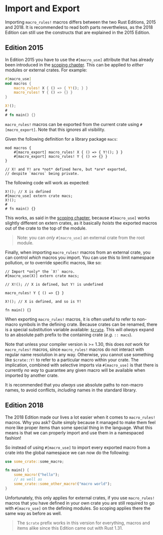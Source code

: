 # Import and Export

Importing `macro_rules!` macros differs between the two Rust Editions, 2015 and 2018. It is
recommended to read both parts nevertheless, as the 2018 Edition can still use the constructs that
are explained in the 2015 Edition.

## Edition 2015

In Edition 2015 you have to use the `#[macro_use]` attribute that has already been introduced in the
[scoping chapter]. This can be applied to *either* modules or external crates. For
example:

```rust
#[macro_use]
mod macros {
    macro_rules! X { () => { Y!(); } }
    macro_rules! Y { () => {} }
}

X!();
#
# fn main() {}
```

`macro_rules!` macros can be exported from the current crate using `#[macro_export]`. Note that this
*ignores* all visibility.

Given the following definition for a library package `macs`:

```rust,ignore
mod macros {
    #[macro_export] macro_rules! X { () => { Y!(); } }
    #[macro_export] macro_rules! Y { () => {} }
}

// X! and Y! are *not* defined here, but *are* exported,
// despite `macros` being private.
```

The following code will work as expected:

```rust,ignore
X!(); // X is defined
#[macro_use] extern crate macs;
X!();
# 
# fn main() {}
```

This works, as said in the [scoping chapter], because `#[macro_use]` works slightly different on
extern crates, as it basically *hoists* the exported macros out of the crate to the top of the
module.

> Note: you can *only* `#[macro_use]` an external crate from the root module.

Finally, when importing `macro_rules!` macros from an external crate, you can control *which* macros
you import. You can use this to limit namespace pollution, or to override specific macros, like so:

```rust,ignore
// Import *only* the `X!` macro.
#[macro_use(X)] extern crate macs;

// X!(); // X is defined, but Y! is undefined

macro_rules! Y { () => {} }

X!(); // X is defined, and so is Y!

fn main() {}
```

When exporting `macro_rules!` macros, it is often useful to refer to non-macro symbols in the
defining crate. Because crates can be renamed, there is a special substitution variable available:
[`$crate`]. This will *always* expand to an absolute path prefix to the containing crate
(*e.g.* `:: macs`).

Note that unless your compiler version is >= 1.30, this does *not* work for `macro_rules!` macros,
since `macro_rules!` macros do not interact with regular name resolution in any way. Otherwise, you
cannot use something like `$crate::Y!` to refer to a particular macro within your crate. The
implication, combined with selective imports via `#[macro_use]` is that there is currently *no way*
to guarantee any given macro will be available when imported by another crate.

It is recommended that you *always* use absolute paths to non-macro names, to avoid conflicts,
*including* names in the standard library.

[`$crate`]:./hygiene.html#crate

## Edition 2018

The 2018 Edition made our lives a lot easier when it comes to `macro_rules!` macros. Why you ask?
Quite simply because it managed to make them feel more like proper items than some special thing in
the language. What this means is that we can properly import and use them in a namespaced fashion!

So instead of using `#[macro_use]` to import every exported macro from a crate into the global
namespace we can now do the following:

```rs
use some_crate::some_macro;

fn main() {
    some_macro!("hello");
    // as well as
    some_crate::some_other_macro!("macro world");
}
```

Unfortunately, this only applies for external crates, if you use `macro_rules!` macros that you have
defined in your own crate you are still required to go with `#[macro_use]` on the defining modules.
So scoping applies there the same way as before as well.

> The `$crate` prefix works in this version for everything, macros and items alike since this Edition
> came out with Rust 1.31.

[scoping chapter]:./scoping.html